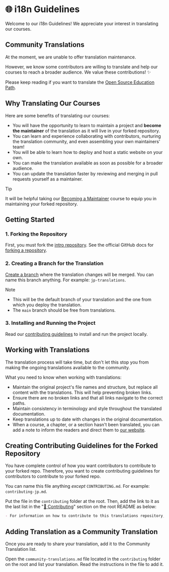 # 🌐 i18n Guidelines

Welcome to our i18n Guidelines! We appreciate your interest in translating our courses.

## Community Translations

At the moment, we are unable to offer translation maintenance.

However, we know some contributors are willing to translate and help our courses to reach a broader audience. We value these contributions! ✨

Please keep reading if you want to translate the [Open Source Education Path](https://opensauced.pizza/learn/#/).

## Why Translating Our Courses

Here are some benefits of translating our courses:

- You will have the opportunity to learn to maintain a project and **become the maintainer** of the translation as it will live in your forked repository.
- You can learn and experience collaborating with contributors, nurturing the translation community, and even assembling your own maintainers' team!
- You will be able to learn how to deploy and host a static website on your own.
- You can make the translation available as soon as possible for a broader audience.
- You can update the translation faster by reviewing and merging in pull requests yourself as a maintainer.

> [!TIP]
> It will be helpful taking our [Becoming a Maintainer](../docs/becoming-a-maintainer/README.md) course to equip you in maintaining your forked repository.

## Getting Started

### 1. Forking the Repository

First, you must fork the [intro repository](https://github.com/OpenSource-Communities/intro). See the official GitHub docs for [forking a repository](https://docs.github.com/en/pull-requests/collaborating-with-pull-requests/working-with-forks/fork-a-repo#forking-a-repository).

### 2. Creating a Branch for the Translation

[Create a branch](https://www.shellhacks.com/git-create-new-branch-and-checkout/) where the translation changes will be merged. You can name this branch anything. For example: `jp-translations`.

> [!NOTE]
>
> - This will be the default branch of your translation and the one from which you deploy the translation.
> - The `main` branch should be free from translations.

### 3. Installing and Running the Project

Read our [contributing guidelines](CONTRIBUTING.md#getting-started) to install and run the project locally.

## Working with Translations

The translation process will take time, but don't let this stop you from making the ongoing translations available to the community.

What you need to know when working with translations:

- Maintain the original project's file names and structure, but replace all content with the translations. This will help preventing broken links.
- Ensure there are no broken links and that all links navigate to the correct paths.
- Maintain consistency in terminology and style throughout the translated documentation.
- Keep translations up to date with changes in the original documentation.
- When a course, a chapter, or a section hasn't been translated, you can add a note to inform the readers and direct them to [our website](https://opensauced.pizza/learn/#/).

## Creating Contributing Guidelines for the Forked Repository

You have complete control of how you want contributors to contribute to your forked repo. Therefore, you want to create contributing guidelines for contributors to contribute to your forked repo.

You can name this file anything _except_ `CONTRIBUTING.md`. For example: `contributing-jp.md`.

Put the file in the `contributing` folder at the root. Then, add the link to it as the last list in the "[🤝 Contributing](../README.md#-contributing)" section on the root README as below:

```markdown
- For information on how to contribute to this translations repository, check out our [Translations Contributing Guidelines](LINK-TO-YOUR-FORKED-REPOSITORY-CONTRIBUTING-FILE).
```

## Adding Translation as a Community Translation

Once you are ready to share your translation, add it to the Community Translation list.

Open the `community-translations.md` file located in the `contributing` folder on the root and list your translation. Read the instructions in the file to add it.
